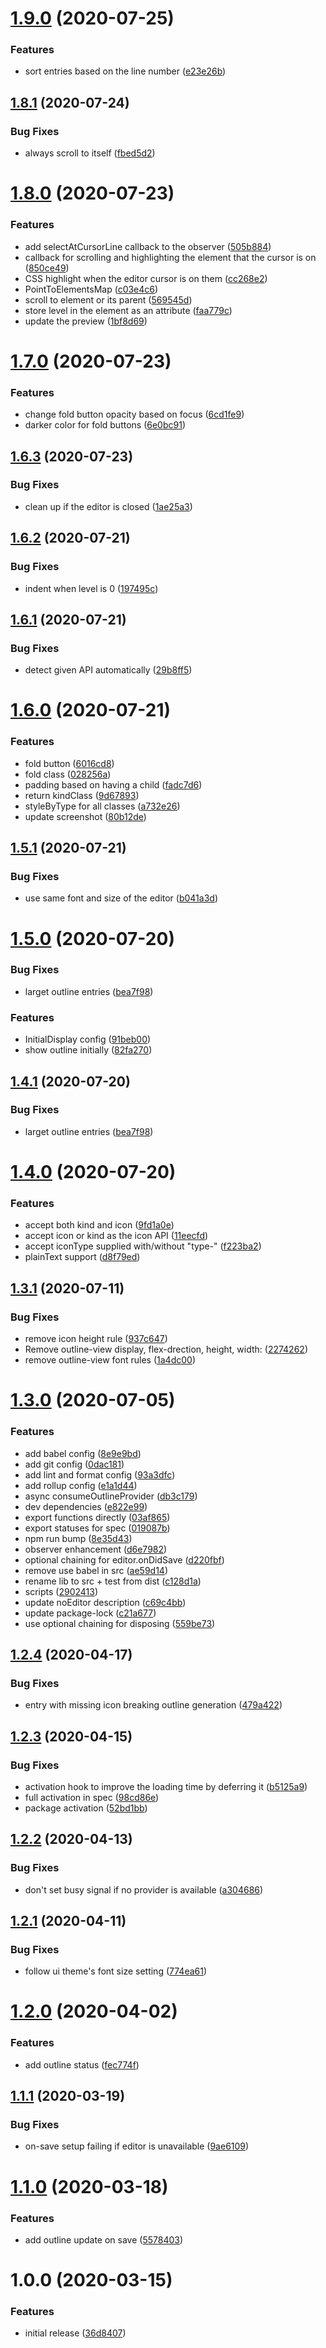 # [1.9.0](https://github.com/atom-ide-community/atom-ide-outline/compare/v1.8.1...v1.9.0) (2020-07-25)

### Features

- sort entries based on the line number ([e23e26b](https://github.com/atom-ide-community/atom-ide-outline/commit/e23e26bfe6c75e7343bb3b881ac8ed519b13ee7e))

## [1.8.1](https://github.com/atom-ide-community/atom-ide-outline/compare/v1.8.0...v1.8.1) (2020-07-24)

### Bug Fixes

- always scroll to itself ([fbed5d2](https://github.com/atom-ide-community/atom-ide-outline/commit/fbed5d2553f6e6bc01de6992a382204dac18d18a))

# [1.8.0](https://github.com/atom-ide-community/atom-ide-outline/compare/v1.7.0...v1.8.0) (2020-07-23)

### Features

- add selectAtCursorLine callback to the observer ([505b884](https://github.com/atom-ide-community/atom-ide-outline/commit/505b88403ac2200e93fae6d42e5215d81e81a948))
- callback for scrolling and highlighting the element that the cursor is on ([850ce49](https://github.com/atom-ide-community/atom-ide-outline/commit/850ce49f9bc340613fa1ded6cc0bc1cff999b8ff))
- CSS highlight when the editor cursor is on them ([cc268e2](https://github.com/atom-ide-community/atom-ide-outline/commit/cc268e221dd97d1d0730e61c0d309b06a14a008d))
- PointToElementsMap ([c03e4c6](https://github.com/atom-ide-community/atom-ide-outline/commit/c03e4c6e1127483eb95ce2e6f0f8a29d09066bbb))
- scroll to element or its parent ([569545d](https://github.com/atom-ide-community/atom-ide-outline/commit/569545d1d1b16b28d8b6d1d262c39767bee9abf8))
- store level in the element as an attribute ([faa779c](https://github.com/atom-ide-community/atom-ide-outline/commit/faa779c286a64027244acd89d207a3c62d85a403))
- update the preview ([1bf8d69](https://github.com/atom-ide-community/atom-ide-outline/commit/1bf8d69f292ced5abdef79d61d9b95235dfdb680))

# [1.7.0](https://github.com/atom-ide-community/atom-ide-outline/compare/v1.6.3...v1.7.0) (2020-07-23)

### Features

- change fold button opacity based on focus ([6cd1fe9](https://github.com/atom-ide-community/atom-ide-outline/commit/6cd1fe984a296fcf3ab2eb55e63b27ac895f7ce8))
- darker color for fold buttons ([6e0bc91](https://github.com/atom-ide-community/atom-ide-outline/commit/6e0bc9101234cc29abbb510f464d2bbcc9683295))

## [1.6.3](https://github.com/atom-ide-community/atom-ide-outline/compare/v1.6.2...v1.6.3) (2020-07-23)

### Bug Fixes

- clean up if the editor is closed ([1ae25a3](https://github.com/atom-ide-community/atom-ide-outline/commit/1ae25a325e1d901c32c49f4bfd419cfe1c96900d))

## [1.6.2](https://github.com/atom-ide-community/atom-ide-outline/compare/v1.6.1...v1.6.2) (2020-07-21)

### Bug Fixes

- indent when level is 0 ([197495c](https://github.com/atom-ide-community/atom-ide-outline/commit/197495c8579d05ade88eea3416955a68452885f8))

## [1.6.1](https://github.com/atom-ide-community/atom-ide-outline/compare/v1.6.0...v1.6.1) (2020-07-21)

### Bug Fixes

- detect given API automatically ([29b8ff5](https://github.com/atom-ide-community/atom-ide-outline/commit/29b8ff5299848684d0f00f91fd2ab40de9871db6))

# [1.6.0](https://github.com/atom-ide-community/atom-ide-outline/compare/v1.5.1...v1.6.0) (2020-07-21)

### Features

- fold button ([6016cd8](https://github.com/atom-ide-community/atom-ide-outline/commit/6016cd8c7c8ef33a4e424467d3bac205a2cfc55c))
- fold class ([028256a](https://github.com/atom-ide-community/atom-ide-outline/commit/028256af9c25b0d075d85315498c4d084b9342c2))
- padding based on having a child ([fadc7d6](https://github.com/atom-ide-community/atom-ide-outline/commit/fadc7d6558a97a52eb3200385e0df9c26f67f4e1))
- return kindClass ([9d67893](https://github.com/atom-ide-community/atom-ide-outline/commit/9d67893153d7f6e541326eb55b733d348118483e))
- styleByType for all classes ([a732e26](https://github.com/atom-ide-community/atom-ide-outline/commit/a732e26afa2ebeb0159e596778cbe6b1a42102b6))
- update screenshot ([80b12de](https://github.com/atom-ide-community/atom-ide-outline/commit/80b12de9a11eab75160dddd1fb4d80aa6fb399e2))

## [1.5.1](https://github.com/atom-ide-community/atom-ide-outline/compare/v1.5.0...v1.5.1) (2020-07-21)

### Bug Fixes

- use same font and size of the editor ([b041a3d](https://github.com/atom-ide-community/atom-ide-outline/commit/b041a3d28b99b1a370e690da0341028389657da1))

# [1.5.0](https://github.com/atom-ide-community/atom-ide-outline/compare/v1.4.0...v1.5.0) (2020-07-20)

### Bug Fixes

- larget outline entries ([bea7f98](https://github.com/atom-ide-community/atom-ide-outline/commit/bea7f9803e5fda76c0daed3097ddb45cba54d888))

### Features

- InitialDisplay config ([91beb00](https://github.com/atom-ide-community/atom-ide-outline/commit/91beb0080e5205d5420b3b9ba20bb91413f87ba2))
- show outline initially ([82fa270](https://github.com/atom-ide-community/atom-ide-outline/commit/82fa2708cb31c04739ef9cd953b0d064b55fec92))

## [1.4.1](https://github.com/atom-ide-community/atom-ide-outline/compare/v1.4.0...v1.4.1) (2020-07-20)

### Bug Fixes

- larget outline entries ([bea7f98](https://github.com/atom-ide-community/atom-ide-outline/commit/bea7f9803e5fda76c0daed3097ddb45cba54d888))

# [1.4.0](https://github.com/atom-ide-community/atom-ide-outline/compare/v1.3.1...v1.4.0) (2020-07-20)

### Features

- accept both kind and icon ([9fd1a0e](https://github.com/atom-ide-community/atom-ide-outline/commit/9fd1a0ecd7c7843918447923bafbaa7a70f6de29))
- accept icon or kind as the icon API ([11eecfd](https://github.com/atom-ide-community/atom-ide-outline/commit/11eecfdea8ebe72e30a6c5ca61424885ae5c6548))
- accept iconType supplied with/without "type-" ([f223ba2](https://github.com/atom-ide-community/atom-ide-outline/commit/f223ba2b2efe084ef379aaa1f9873a6e92b4fd60))
- plainText support ([d8f79ed](https://github.com/atom-ide-community/atom-ide-outline/commit/d8f79edc1c8817dc4ae2905b9bfd1940e5884ea2))

## [1.3.1](https://github.com/atom-ide-community/atom-ide-outline/compare/v1.3.0...v1.3.1) (2020-07-11)

### Bug Fixes

- remove icon height rule ([937c647](https://github.com/atom-ide-community/atom-ide-outline/commit/937c647cf3096cbf416396ce6f66d5dc3cb813b1))
- Remove outline-view display, flex-drection, height, width: ([2274262](https://github.com/atom-ide-community/atom-ide-outline/commit/227426205a97c669bf794bbcd5301231b0ef4399))
- remove outline-view font rules ([1a4dc00](https://github.com/atom-ide-community/atom-ide-outline/commit/1a4dc009410ffa9f1783ec8ef59561c5dc9a4907))

# [1.3.0](https://github.com/atom-ide-community/atom-ide-outline/compare/v1.2.4...v1.3.0) (2020-07-05)

### Features

- add babel config ([8e9e9bd](https://github.com/atom-ide-community/atom-ide-outline/commit/8e9e9bded85a9917afcb083c0d754544dcb44116))
- add git config ([0dac181](https://github.com/atom-ide-community/atom-ide-outline/commit/0dac181fad625ecda02a064c1da56a047893b121))
- add lint and format config ([93a3dfc](https://github.com/atom-ide-community/atom-ide-outline/commit/93a3dfc6c3a02cea9e837d936c37ac8e6da1e58e))
- add rollup config ([e1a1d44](https://github.com/atom-ide-community/atom-ide-outline/commit/e1a1d448a1a6eb0a0e9bf90aad6c7faed44d5beb))
- async consumeOutlineProvider ([db3c179](https://github.com/atom-ide-community/atom-ide-outline/commit/db3c1790fa27dff6449faa8d1925037ed5fbbbb7))
- dev dependencies ([e822e99](https://github.com/atom-ide-community/atom-ide-outline/commit/e822e9991c89a9acdec2f6f9a5bb7d5a431420fb))
- export functions directly ([03af865](https://github.com/atom-ide-community/atom-ide-outline/commit/03af8659ddd7deda997fb58fc9b63b59b4ebb84e))
- export statuses for spec ([019087b](https://github.com/atom-ide-community/atom-ide-outline/commit/019087bcda7702d67a6adfb60641190f38b09095))
- npm run bump ([8e35d43](https://github.com/atom-ide-community/atom-ide-outline/commit/8e35d430a5bea5b02d4c9cba2131736f698e6ed3))
- observer enhancement ([d6e7982](https://github.com/atom-ide-community/atom-ide-outline/commit/d6e798265519c1e1491c19ba3cad2271c35f5f47))
- optional chaining for editor.onDidSave ([d220fbf](https://github.com/atom-ide-community/atom-ide-outline/commit/d220fbf3998b7246f469b90058506727d0ccfb02))
- remove use babel in src ([ae59d14](https://github.com/atom-ide-community/atom-ide-outline/commit/ae59d143e724128fe735e35a8d7de2be2cbbef67))
- rename lib to src + test from dist ([c128d1a](https://github.com/atom-ide-community/atom-ide-outline/commit/c128d1a3e21eece55f3289ee3d10117992a8a342))
- scripts ([2902413](https://github.com/atom-ide-community/atom-ide-outline/commit/29024135193259671d2cff3e7367397907ebf55b))
- update noEditor description ([c69c4bb](https://github.com/atom-ide-community/atom-ide-outline/commit/c69c4bb95d6993d053c2deeae392020ce53fe61e))
- update package-lock ([c21a677](https://github.com/atom-ide-community/atom-ide-outline/commit/c21a677f95e00a509cbd6148d54470d6804c4408))
- use optional chaining for disposing ([559be73](https://github.com/atom-ide-community/atom-ide-outline/commit/559be7390767735a79b155300f916a4a17464255))

## [1.2.4](https://github.com/atom-ide-community/atom-ide-outline/compare/v1.2.3...v1.2.4) (2020-04-17)

### Bug Fixes

- entry with missing icon breaking outline generation ([479a422](https://github.com/atom-ide-community/atom-ide-outline/commit/479a422580f96c8772fe00e813834d77952862b0))

## [1.2.3](https://github.com/atom-ide-community/atom-ide-outline/compare/v1.2.2...v1.2.3) (2020-04-15)

### Bug Fixes

- activation hook to improve the loading time by deferring it ([b5125a9](https://github.com/atom-ide-community/atom-ide-outline/commit/b5125a90039e55ee2cfeb23272bf72434df79d74))
- full activation in spec ([98cd86e](https://github.com/atom-ide-community/atom-ide-outline/commit/98cd86e0f4c99640b65cb9773af8b910f3cf20e0))
- package activation ([52bd1bb](https://github.com/atom-ide-community/atom-ide-outline/commit/52bd1bb107dd593028079ca302ecd39825dfef09))

## [1.2.2](https://github.com/atom-ide-community/atom-ide-outline/compare/v1.2.1...v1.2.2) (2020-04-13)

### Bug Fixes

- don't set busy signal if no provider is available ([a304686](https://github.com/atom-ide-community/atom-ide-outline/commit/a3046869b916191a8ca762831cfdb2c11a71eac8))

## [1.2.1](https://github.com/atom-ide-community/atom-ide-outline/compare/v1.2.0...v1.2.1) (2020-04-11)

### Bug Fixes

- follow ui theme's font size setting ([774ea61](https://github.com/atom-ide-community/atom-ide-outline/commit/774ea6164c5bd966e86bc0da182a7a90be5bbe5e))

# [1.2.0](https://github.com/atom-ide-community/atom-ide-outline/compare/v1.1.1...v1.2.0) (2020-04-02)

### Features

- add outline status ([fec774f](https://github.com/atom-ide-community/atom-ide-outline/commit/fec774f483e969c18167f8b70615d9de6ea88b90))

## [1.1.1](https://github.com/atom-ide-community/atom-ide-outline/compare/v1.1.0...v1.1.1) (2020-03-19)

### Bug Fixes

- on-save setup failing if editor is unavailable ([9ae6109](https://github.com/atom-ide-community/atom-ide-outline/commit/9ae6109df00ba141b5730b93194d38c7266ff361))

# [1.1.0](https://github.com/atom-ide-community/atom-ide-outline/compare/v1.0.0...v1.1.0) (2020-03-18)

### Features

- add outline update on save ([5578403](https://github.com/atom-ide-community/atom-ide-outline/commit/55784037bfa60a746c9f9bf03d4f4f02b2ca5805))

# 1.0.0 (2020-03-15)

### Features

- initial release ([36d8407](https://github.com/atom-ide-community/atom-ide-outline/commit/36d8407e4a882ede41335e8872a063f0aadd20fa))
